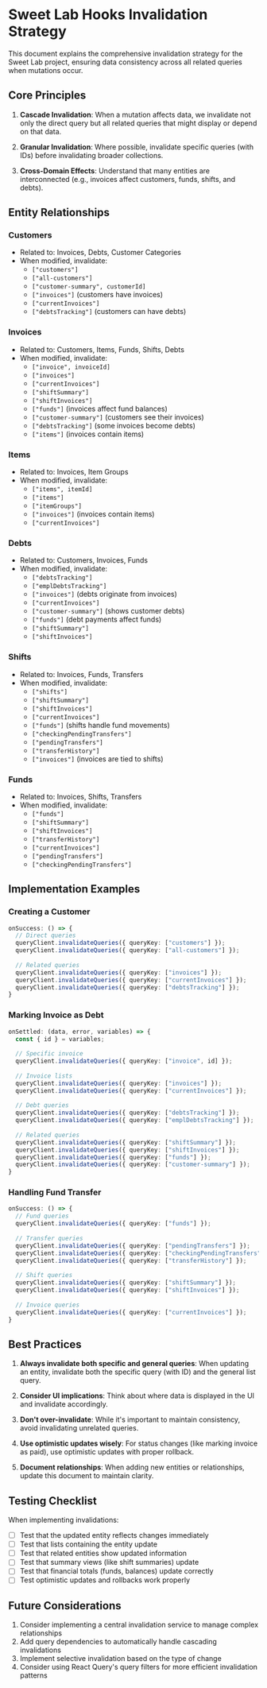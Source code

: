 # Sweet Lab Hooks Invalidation Strategy

This document explains the comprehensive invalidation strategy for the Sweet Lab project, ensuring data consistency across all related queries when mutations occur.

## Core Principles

1. **Cascade Invalidation**: When a mutation affects data, we invalidate not only the direct query but all related queries that might display or depend on that data.

2. **Granular Invalidation**: Where possible, invalidate specific queries (with IDs) before invalidating broader collections.

3. **Cross-Domain Effects**: Understand that many entities are interconnected (e.g., invoices affect customers, funds, shifts, and debts).

## Entity Relationships

### Customers
- Related to: Invoices, Debts, Customer Categories
- When modified, invalidate:
  - `["customers"]`
  - `["all-customers"]`
  - `["customer-summary", customerId]`
  - `["invoices"]` (customers have invoices)
  - `["currentInvoices"]`
  - `["debtsTracking"]` (customers can have debts)

### Invoices
- Related to: Customers, Items, Funds, Shifts, Debts
- When modified, invalidate:
  - `["invoice", invoiceId]`
  - `["invoices"]`
  - `["currentInvoices"]`
  - `["shiftSummary"]`
  - `["shiftInvoices"]`
  - `["funds"]` (invoices affect fund balances)
  - `["customer-summary"]` (customers see their invoices)
  - `["debtsTracking"]` (some invoices become debts)
  - `["items"]` (invoices contain items)

### Items
- Related to: Invoices, Item Groups
- When modified, invalidate:
  - `["items", itemId]`
  - `["items"]`
  - `["itemGroups"]`
  - `["invoices"]` (invoices contain items)
  - `["currentInvoices"]`

### Debts
- Related to: Customers, Invoices, Funds
- When modified, invalidate:
  - `["debtsTracking"]`
  - `["emplDebtsTracking"]`
  - `["invoices"]` (debts originate from invoices)
  - `["currentInvoices"]`
  - `["customer-summary"]` (shows customer debts)
  - `["funds"]` (debt payments affect funds)
  - `["shiftSummary"]`
  - `["shiftInvoices"]`

### Shifts
- Related to: Invoices, Funds, Transfers
- When modified, invalidate:
  - `["shifts"]`
  - `["shiftSummary"]`
  - `["shiftInvoices"]`
  - `["currentInvoices"]`
  - `["funds"]` (shifts handle fund movements)
  - `["checkingPendingTransfers"]`
  - `["pendingTransfers"]`
  - `["transferHistory"]`
  - `["invoices"]` (invoices are tied to shifts)

### Funds
- Related to: Invoices, Shifts, Transfers
- When modified, invalidate:
  - `["funds"]`
  - `["shiftSummary"]`
  - `["shiftInvoices"]`
  - `["transferHistory"]`
  - `["currentInvoices"]`
  - `["pendingTransfers"]`
  - `["checkingPendingTransfers"]`

## Implementation Examples

### Creating a Customer
```typescript
onSuccess: () => {
  // Direct queries
  queryClient.invalidateQueries({ queryKey: ["customers"] });
  queryClient.invalidateQueries({ queryKey: ["all-customers"] });
  
  // Related queries
  queryClient.invalidateQueries({ queryKey: ["invoices"] });
  queryClient.invalidateQueries({ queryKey: ["currentInvoices"] });
  queryClient.invalidateQueries({ queryKey: ["debtsTracking"] });
}
```

### Marking Invoice as Debt
```typescript
onSettled: (data, error, variables) => {
  const { id } = variables;
  
  // Specific invoice
  queryClient.invalidateQueries({ queryKey: ["invoice", id] });
  
  // Invoice lists
  queryClient.invalidateQueries({ queryKey: ["invoices"] });
  queryClient.invalidateQueries({ queryKey: ["currentInvoices"] });
  
  // Debt queries
  queryClient.invalidateQueries({ queryKey: ["debtsTracking"] });
  queryClient.invalidateQueries({ queryKey: ["emplDebtsTracking"] });
  
  // Related queries
  queryClient.invalidateQueries({ queryKey: ["shiftSummary"] });
  queryClient.invalidateQueries({ queryKey: ["shiftInvoices"] });
  queryClient.invalidateQueries({ queryKey: ["funds"] });
  queryClient.invalidateQueries({ queryKey: ["customer-summary"] });
}
```

### Handling Fund Transfer
```typescript
onSuccess: () => {
  // Fund queries
  queryClient.invalidateQueries({ queryKey: ["funds"] });
  
  // Transfer queries
  queryClient.invalidateQueries({ queryKey: ["pendingTransfers"] });
  queryClient.invalidateQueries({ queryKey: ["checkingPendingTransfers"] });
  queryClient.invalidateQueries({ queryKey: ["transferHistory"] });
  
  // Shift queries
  queryClient.invalidateQueries({ queryKey: ["shiftSummary"] });
  queryClient.invalidateQueries({ queryKey: ["shiftInvoices"] });
  
  // Invoice queries
  queryClient.invalidateQueries({ queryKey: ["currentInvoices"] });
}
```

## Best Practices

1. **Always invalidate both specific and general queries**: When updating an entity, invalidate both the specific query (with ID) and the general list query.

2. **Consider UI implications**: Think about where data is displayed in the UI and invalidate accordingly.

3. **Don't over-invalidate**: While it's important to maintain consistency, avoid invalidating unrelated queries.

4. **Use optimistic updates wisely**: For status changes (like marking invoice as paid), use optimistic updates with proper rollback.

5. **Document relationships**: When adding new entities or relationships, update this document to maintain clarity.

## Testing Checklist

When implementing invalidations:

- [ ] Test that the updated entity reflects changes immediately
- [ ] Test that lists containing the entity update
- [ ] Test that related entities show updated information
- [ ] Test that summary views (like shift summaries) update
- [ ] Test that financial totals (funds, balances) update correctly
- [ ] Test optimistic updates and rollbacks work properly

## Future Considerations

1. Consider implementing a central invalidation service to manage complex relationships
2. Add query dependencies to automatically handle cascading invalidations
3. Implement selective invalidation based on the type of change
4. Consider using React Query's query filters for more efficient invalidation patterns
